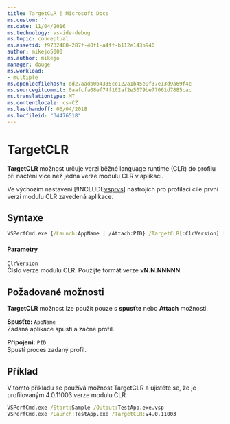 ```yaml
---
title: TargetCLR | Microsoft Docs
ms.custom: ''
ms.date: 11/04/2016
ms.technology: vs-ide-debug
ms.topic: conceptual
ms.assetid: f9732480-287f-40f1-a4ff-b112e143b940
author: mikejo5000
ms.author: mikejo
manager: douge
ms.workload:
- multiple
ms.openlocfilehash: dd27aadb0b4335cc122a1b45e9f37e13d9a69f4c
ms.sourcegitcommit: 0aafcfa08ef74f162af2e5079be77061d7885cac
ms.translationtype: MT
ms.contentlocale: cs-CZ
ms.lasthandoff: 06/04/2018
ms.locfileid: "34476518"
---
```

# <a name="targetclr"></a>TargetCLR
**TargetCLR** možnost určuje verzi běžné language runtime (CLR) do profilu při načtení více než jedna verze modulu CLR v aplikaci.  
  
 Ve výchozím nastavení [!INCLUDE[vsprvs](../code-quality/includes/vsprvs_md.md)] nástrojích pro profilaci cíle první verzi modulu CLR zavedená aplikace.  
  
## <a name="syntax"></a>Syntaxe  
  
```cmd  
VSPerfCmd.exe {/Launch:AppName | /Attach:PID} /TargetCLR[:ClrVersion] [Options]   
```  
  
#### <a name="parameters"></a>Parametry  
 `ClrVersion`  
 Číslo verze modulu CLR. Použijte formát verze **vN.N.NNNNN**.  
  
## <a name="required-options"></a>Požadované možnosti  
 **TargetCLR** možnost lze použít pouze s **spusťte** nebo **Attach** možnosti.  
  
 **Spusťte:** `AppName`  
 Zadaná aplikace spustí a začne profil.  
  
 **Připojení:** `PID`  
 Spustí proces zadaný profil.  
  
## <a name="example"></a>Příklad  
 V tomto příkladu se používá možnost TargetCLR a ujistěte se, že je profilovaným 4.0.11003 verze modulu CLR.  
  
```cmd  
VSPerfCmd.exe /Start:Sample /Output:TestApp.exe.vsp  
VSPerfCmd.exe /Launch:TestApp.exe /TargetCLR:v4.0.11003  
```
